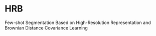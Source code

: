 # HRB
Few-shot Segmentation Based on High-Resolution Representation and Brownian Distance Covariance Learning
